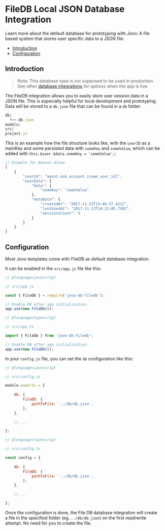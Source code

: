 # FileDB Local JSON Database Integration

Learn more about the default database for prototyping with Jovo: A file based system that stores user specific data to a JSON file.

* [Introduction](#introduction)
* [Configuration](#configuration)


## Introduction

> Note: This database type is not supposed to be used in production. See other [database integrations](https://www.jovo.tech/docs/databases) for options when the app is live. 

The FileDB integration allows you to easily store user session data in a JSON file. This is especially helpful for local development and prototyping. Data will be stored to a `db.json` file that can be found in a `db` folder:

```javascript
db/
  └── db.json
models/
src/
project.js
```

This is an example how the file structure looks like, with the `userID` as a mainKey and some persisted data with `someKey` and `someValue`, which can be added with `this.$user.$data.someKey = 'someValue';`:

```js
// Example for Amazon Alexa
[
	{
		"userId": "amzn1.ask.account.[some_user_id]",
		"userData": {
			"data": {
				"someKey": "someValue"
			},
			"metaData": {
				"createdAt": "2017-11-13T13:46:37.421Z",
				"lastUsedAt": "2017-11-13T14:12:05.738Z",
				"sessionsCount": 9
			}
		}
	}
]
```

## Configuration

Most Jovo templates come with FileDB as default database integration.

It can be enabled in the `src/app.js` file like this:

```javascript
// @language=javascript

// src/app.js

const { FileDb } = require('jovo-db-filedb');

// Enable DB after app initialization
app.use(new FileDb());

// @language=typescript

// src/app.ts

import { FileDb } from 'jovo-db-filedb';

// Enable DB after app initialization
app.use(new FileDb());
```

In your `config.js` file, you can set the `db` configuration like this:

```javascript
// @language=javascript

// src/config.js

module.exports = {
    
    db: {
		FileDb: {
			pathToFile: '../db/db.json',
		},
	},

    // ...

};

// @language=typescript

// src/config.ts

const config = {
    
    db: {
		FileDb: {
			pathToFile: '../db/db.json',
		},
	},

    // ...

};
```


Once the configuration is done, the File DB database integration will create a file in the specified folder (eg. `../db/db.json`) on the first read/write attempt. No need for you to create the file.
